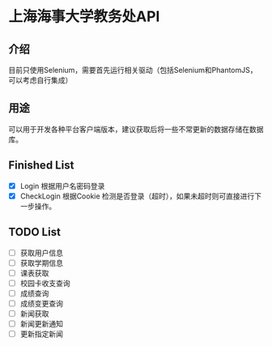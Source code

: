 # 上海海事大学教务处API

## 介绍

目前只使用Selenium，需要首先运行相关驱动（包括Selenium和PhantomJS，可以考虑自行集成）

## 用途
可以用于开发各种平台客户端版本，建议获取后将一些不常更新的数据存储在数据库。

## Finished List
- [x] Login 根据用户名密码登录
- [x] CheckLogin 根据Cookie 检测是否登录（超时），如果未超时则可直接进行下一步操作。

## TODO List
- [ ] 获取用户信息
- [ ] 获取学期信息
- [ ] 课表获取
- [ ] 校园卡收支查询
- [ ] 成绩查询
- [ ] 成绩变更查询
- [ ] 新闻获取
- [ ] 新闻更新通知
- [ ] 更新指定新闻
